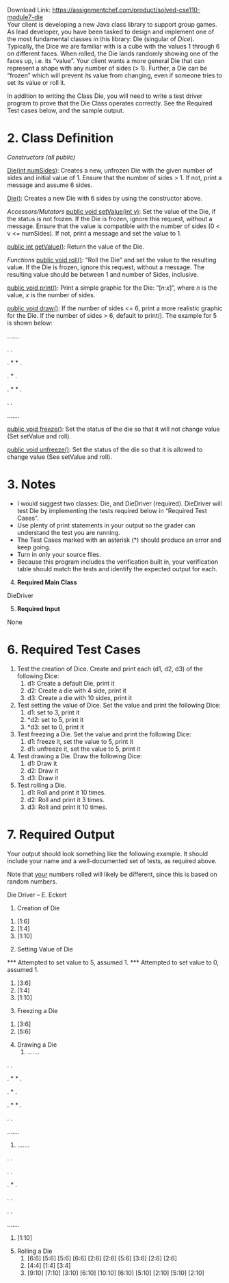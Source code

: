 Download Link: https://assignmentchef.com/product/solved-cse110-module7-die
<br>
Your client is developing a new Java class library to support group games. As lead developer, you have been tasked to design and implement one of the most fundamental classes in this library: Die (singular of <em>Dice</em>). Typically, the Dice we are familiar with is a cube with the values 1 through 6 on different faces. When rolled, the Die lands randomly showing one of the faces up, i.e. its “value”. Your client wants a more general Die that can represent a shape with any number of sides (&gt; 1). Further, a Die can be “frozen” which will prevent its value from changing, even if someone tries to set its value or roll it.

In addition to writing the Class Die, you will need to write a test driver program to prove that the Die Class operates correctly. See the Required Test cases below, and the sample output.

<h1>2. Class Definition</h1>

<em>Constructors (all public) </em>

<u>Die(int numSides)</u>: Creates a new, unfrozen Die with the given number of sides and initial value of 1. Ensure that the number of sides &gt; 1. If not, print a message and assume 6 sides.

<u>Die()</u>: Creates a new Die with 6 sides by using the constructor above.

<em>Accessors/Mutators </em><u>public void setValue(int v)</u>: Set the value of the Die, if the status is not frozen. If the Die is frozen, ignore this request, without a message. Ensure that the value is compatible with the number of sides (0 &lt; v &lt;= numSides). If not, print a message and set the value to 1.

<u>public int getValue()</u>: Return the value of the Die.

<em>Functions </em><u>public void roll()</u>: “Roll the Die” and set the value to the resulting value. If the Die is frozen, ignore this request, without a message. The resulting value should be between 1 and number of Sides, inclusive.

<u>public void print()</u>: Print a simple graphic for the Die: “[<em>n</em>:<em>x</em>]”, where <em>n</em> is the value, <em>x</em> is the number of sides.

<u>public void draw()</u>: If the number of sides &lt;= 6, print a more realistic graphic for the Die. If the number of sides &gt; 6, default to print(). The example for 5 is shown below:

…….

.     .

. * * .

.  *  .

. * * .

.     .

…….

<u>public void freeze()</u>: Set the status of the die so that it will not change value (Set setValue and roll).

<u>public void unfreeze()</u>: Set the status of the die so that it is allowed to change value (See setValue and roll).

<h1>3. Notes</h1>

<ul>

 <li>I would suggest two classes: Die, and DieDriver (required). DieDriver will test Die by implementing the tests required below in “Required Test Cases”.</li>

 <li>Use plenty of print statements in your output so the grader can understand the test you are running.</li>

 <li>The Test Cases marked with an asterisk (*) should produce an error and keep going.</li>

 <li>Turn in only your source files.</li>

 <li>Because this program includes the verification built in, your verification table should match the tests and identify the expected output for each.</li>

</ul>

<ol start="4">

 <li><strong>Required Main Class </strong></li>

</ol>

DieDriver

<ol start="5">

 <li><strong>Required Input </strong></li>

</ol>

None

<h1>6. Required Test Cases</h1>

<ol>

 <li>Test the creation of Dice. Create and print each (d1, d2, d3) of the following Dice:

  <ol>

   <li>d1: Create a default Die, print it</li>

   <li>d2: Create a die with 4 side, print it</li>

   <li>d3: Create a die with 10 sides, print it</li>

  </ol></li>

 <li>Test setting the value of Dice. Set the value and print the following Dice:

  <ol>

   <li>d1: set to 3, print it</li>

   <li>*d2: set to 5, print it</li>

   <li>*d3: set to 0, print it</li>

  </ol></li>

 <li>Test freezing a Die. Set the value and print the following Dice:

  <ol>

   <li>d1: freeze it, set the value to 5, print it</li>

   <li>d1: unfreeze it, set the value to 5, print it</li>

  </ol></li>

 <li>Test drawing a Die. Draw the following Dice:

  <ol>

   <li>d1: Draw it</li>

   <li>d2: Draw it</li>

   <li>d3: Draw it</li>

  </ol></li>

 <li>Test rolling a Die.

  <ol>

   <li>d1: Roll and print it 10 times.</li>

   <li>d2: Roll and print it 3 times.</li>

   <li>d3: Roll and print it 10 times.</li>

  </ol></li>

</ol>

<h1>7. Required Output</h1>

Your output should look something like the following example. It should include your name and a well-documented set of tests, as required above.

Note that <u>your</u> numbers rolled will likely be different, since this is based on random numbers.




Die Driver – E. Eckert




<ol>

 <li>Creation of Die</li>

</ol>




<ol>

 <li>[1:6]</li>

 <li>[1:4]</li>

 <li>[1:10]</li>

</ol>




<ol start="2">

 <li>Setting Value of Die</li>

</ol>




*** Attempted to set value to 5, assumed 1. *** Attempted to set value to 0, assumed 1.

<ol>

 <li>[3:6]</li>

 <li>[1:4]</li>

 <li>[1:10]</li>

</ol>




<ol start="3">

 <li>Freezing a Die</li>

</ol>




<ol>

 <li>[3:6]</li>

 <li>[5:6]</li>

</ol>




<ol start="4">

 <li>Drawing a Die

  <ol>

   <li>…….</li>

  </ol></li>

</ol>

.     .

. * * .

.  *  .

. * * .

.     .

…….




<ol>

 <li>…….</li>

</ol>

.     .

.     .

.  *  .

.     .

.     .

…….




<ol>

 <li>[1:10]</li>

</ol>




<ol start="5">

 <li>Rolling a Die

  <ol>

   <li>[6:6] [5:6] [5:6] [6:6] [2:6] [2:6] [5:6] [3:6] [2:6] [2:6]</li>

   <li>[4:4] [1:4] [3:4]</li>

   <li>[9:10] [7:10] [3:10] [6:10] [10:10] [6:10] [5:10] [2:10] [5:10] [2:10]</li>

  </ol></li>

</ol>


